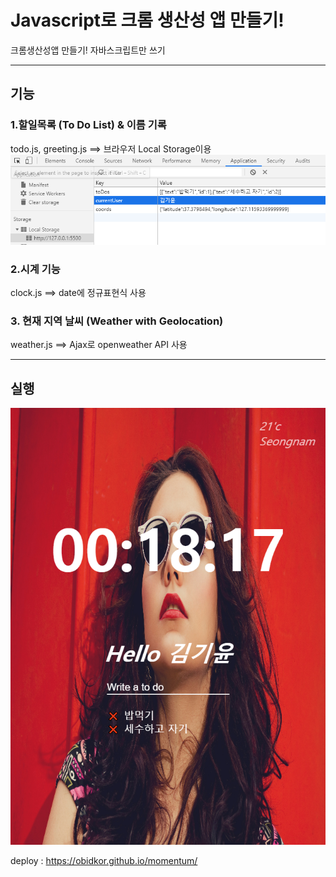 # Javascript로 크롬 생산성 앱 만들기!
크롬생산성앱 만들기! 자바스크립트만 쓰기
<hr>

## 기능

### 1.할일목록 (To Do List) & 이름 기록
todo.js, greeting.js ==> 브라우저 Local Storage이용
![ex_screenshot](./images/결과1.png)

### 2.시계 기능
clock.js ==> date에 정규표현식 사용

### 3. 현재 지역 날씨 (Weather with Geolocation)
weather.js ==> Ajax로 openweather API 사용

<hr>

## 실행

![ex_screenshot](./images/결과2.png)

deploy : https://obidkor.github.io/momentum/
